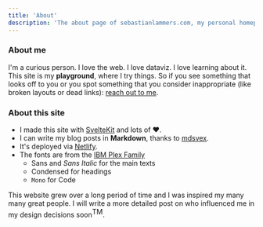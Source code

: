 ```yaml
---
title: 'About'
description: 'The about page of sebastianlammers.com, my personal homepage, where I play with code and share some notes and projects.' 
---
```


<script>
    
</script>


### About me
I'm a curious person. I love the web. I love dataviz. I love learning about it.
This site is my **playground**, where I try things. So if you see something that looks off to you or you spot something that you consider inappropriate (like broken layouts or dead links): [reach out to me](/contact).

### About this site
- I made this site with [SvelteKit](https://kit.svelte.dev) and lots of &hearts;.
- I can write my blog posts in **Markdown**, thanks to [mdsvex](https://mdsvex.com/).
- It's deployed via [Netlify](https://www.netlify.com/).
- The fonts are from the [IBM Plex Family](https://www.ibm.com/plex/) 
  - Sans and *Sans Italic* for the main texts 
  - <span class="condensed">Condensed</span> for headings 
  - `Mono` for Code

This website grew over a long period of time and I was inspired my many many great people.
I will write a more detailed post on who influenced me in my design decisions soon<sup>TM</sup>.

<style>
    .condensed {
        font-family: var(--headingFont);
    }

    sup {
        font-size: var(--step--1)
    }
</style>